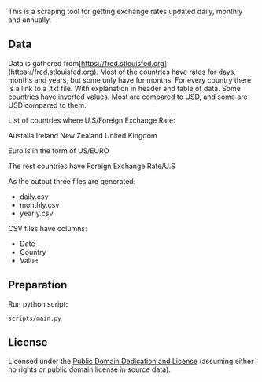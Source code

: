 This is a scraping tool for getting exchange rates updated daily, monthly and annually.

## Data

Data is gathered from[https://fred.stlouisfed.org](https://fred.stlouisfed.org).
Most of the countries have rates for days, months and years, but some only have for months.
For every country there is a link to a .txt file. With explanation in header and table of data.
Some countries have inverted values. Most are compared to USD, and some are USD compared to them.

List of countries where U.S/Foreign Exchange Rate:

Austalia
Ireland
New Zealand 
United Kingdom

Euro is in the form of US/EURO

The rest countries have Foreign Exchange Rate/U.S


As the output three files are generated:

* daily.csv
* monthly.csv
* yearly.csv

CSV files have columns:

* Date
* Country
* Value

## Preparation

Run python script:
```
scripts/main.py
```

## License

Licensed under the [Public Domain Dedication and License][pddl] (assuming
either no rights or public domain license in source data).

[pddl]: http://opendatacommons.org/licenses/pddl/1.0/